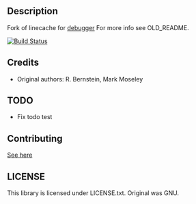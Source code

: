 ## Description
Fork of linecache for [debugger](http://github.com/cldwalker/debugger)
For more info see OLD\_README.

[![Build Status](https://secure.travis-ci.org/cldwalker/debugger-linecache.png?branch=master)](http://travis-ci.org/cldwalker/debugger-linecache)

## Credits

* Original authors: R. Bernstein, Mark Moseley

## TODO
* Fix todo test

## Contributing
[See here](http://tagaholic.me/contributing.html)

## LICENSE

This library is licensed under LICENSE.txt. Original was GNU.
